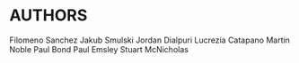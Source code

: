 # AUTHORS

Filomeno Sanchez
Jakub Smulski
Jordan Dialpuri
Lucrezia Catapano
Martin Noble
Paul Bond
Paul Emsley
Stuart McNicholas
